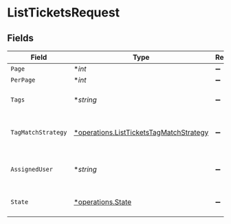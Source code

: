 # ListTicketsRequest


## Fields

| Field                                                                                             | Type                                                                                              | Required                                                                                          | Description                                                                                       |
| ------------------------------------------------------------------------------------------------- | ------------------------------------------------------------------------------------------------- | ------------------------------------------------------------------------------------------------- | ------------------------------------------------------------------------------------------------- |
| `Page`                                                                                            | **int*                                                                                            | :heavy_minus_sign:                                                                                | N/A                                                                                               |
| `PerPage`                                                                                         | **int*                                                                                            | :heavy_minus_sign:                                                                                | N/A                                                                                               |
| `Tags`                                                                                            | **string*                                                                                         | :heavy_minus_sign:                                                                                | A comma separated list of tags                                                                    |
| `TagMatchStrategy`                                                                                | [*operations.ListTicketsTagMatchStrategy](../../models/operations/listticketstagmatchstrategy.md) | :heavy_minus_sign:                                                                                | A matching strategy for the tags provided                                                         |
| `AssignedUser`                                                                                    | **string*                                                                                         | :heavy_minus_sign:                                                                                | Filter tickets assigned to this user id                                                           |
| `State`                                                                                           | [*operations.State](../../models/operations/state.md)                                             | :heavy_minus_sign:                                                                                | Filter tickets by state                                                                           |